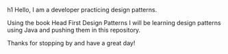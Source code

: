 h1 Hello, I am a developer practicing design patterns.

Using the book Head First Design Patterns I will be learning design patterns using Java and pushing them in this repository. 

Thanks for stopping by and have a great day!
